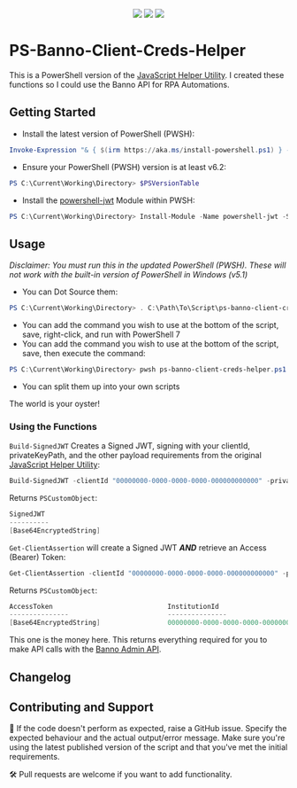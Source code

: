 <p align="center">
<a href="https://github.com/python4lyfe/PS-Banno-Client-Creds-Helper"><img src="https://img.shields.io/github/license/python4lyfe/PS-Banno-Client-Creds-Helper"></a>
<a href="https://github.com/python4lyfe/PS-Banno-Client-Creds-Helper"><img src="https://img.shields.io/github/languages/top/python4lyfe/PS-Banno-Client-Creds-Helper"></a>
<a href="https://github.com/python4lyfe/PS-Banno-Client-Creds-Helper"><img src="https://img.shields.io/github/languages/code-size/python4lyfe/PS-Banno-Client-Creds-Helper"></a>
</p>

# PS-Banno-Client-Creds-Helper

This is a PowerShell version of the [JavaScript Helper Utility](https://github.com/Banno/banno-client-creds-helper). I created these functions so I could use the Banno API for RPA Automations.

## Getting Started


- Install the latest version of PowerShell (PWSH):
```PowerShell
Invoke-Expression "& { $(irm https://aka.ms/install-powershell.ps1) } -UseMSI"
```

- Ensure your PowerShell (PWSH) version is at least v6.2:
```PowerShell
PS C:\Current\Working\Directory> $PSVersionTable
```

- Install the [powershell-jwt](https://github.com/Nucleware/powershell-jwt) Module within PWSH:
```PowerShell
PS C:\Current\Working\Directory> Install-Module -Name powershell-jwt -Scope AllUsers
```

## Usage

*Disclaimer: You must run this in the updated PowerShell (PWSH). These will not work with the built-in version of PowerShell in Windows (v5.1)*

- You can Dot Source them:
```PowerShell
PS C:\Current\Working\Directory> . C:\Path\To\Script\ps-banno-client-creds-helper.ps1
```
- You can add the command you wish to use at the bottom of the script, save, right-click, and run with PowerShell 7
- You can add the command you wish to use at the bottom of the script, save, then execute the command:
```PowerShell
PS C:\Current\Working\Directory> pwsh ps-banno-client-creds-helper.ps1
```
- You can split them up into your own scripts

The world is your oyster!

### Using the Functions

`Build-SignedJWT` Creates a Signed JWT, signing with your clientId, privateKeyPath, and the other payload requirements from the original [JavaScript Helper Utility](https://github.com/Banno/banno-client-creds-helper):
```PowerShell
Build-SignedJWT -clientId "00000000-0000-0000-0000-000000000000" -privateKeyPath "C:\Path\To\Keys\private_key.pem"
```
Returns `PSCustomObject`:
```PowerShell
SignedJWT
----------
[Base64EncryptedString]
```

`Get-ClientAssertion` will create a Signed JWT ***AND*** retrieve an Access (Bearer) Token:
```PowerShell
Get-ClientAssertion -clientId "00000000-0000-0000-0000-000000000000" -privateKeyPath "C:\Path\To\Keys\private_key.pem"
```
Returns `PSCustomObject`:
```PowerShell
AccessToken                             InstitutionId
---------------                         ---------------
[Base64EncryptedString]                 00000000-0000-0000-0000-000000000000
```
This one is the money here. This returns everything required for you to make API calls with the [Banno Admin API](https://jackhenry.dev/open-api-docs/admin-api/).

## Changelog


## Contributing and Support

🐞 If the code doesn't perform as expected, raise a GitHub issue. Specify the expected behaviour and the actual output/error message. Make sure you're using the latest published version of the script and that you've met the initial requirements.

🛠️ Pull requests are welcome if you want to add functionality.